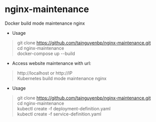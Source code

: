 # nginx-maintenance
Docker build mode maintenance nginx
* Usage<br>
> git clone https://github.com/tainguyenbp/nginx-maintenance.git<br>
> cd nginx-maintenance<br>
> docker-compose up --build<br>
* Access website maintenance with url:<br>
> http://localhost or http://IP<br>
Kubernetes build mode maintenance nginx
* Usage<br>
> git clone https://github.com/tainguyenbp/nginx-maintenance.git<br>
> cd nginx-maintenance<br>
> kubectl create -f deployment-definition.yaml<br>
> kubectl create -f service-definition.yaml<br>
